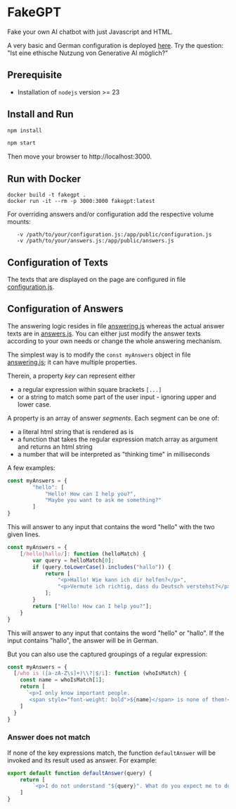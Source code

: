 # FakeGPT

Fake your own AI chatbot with just Javascript and HTML. 

A very basic and German configuration is deployed [here](https://fakegpt.johanneslink.net/).
Try the question: "Ist eine ethische Nutzung von Generative AI möglich?"


## Prerequisite

- Installation of `nodejs` version >= 23

## Install and Run

```bash
npm install
```

```bash
npm start
```

Then move your browser to  http://localhost:3000.

## Run with Docker

```shell
docker build -t fakegpt .
docker run -it --rm -p 3000:3000 fakegpt:latest
```
   
For overriding answers and/or configuration add the respective volume mounts:

```shell
   -v /path/to/your/configuration.js:/app/public/configuration.js
   -v /path/to/your/answers.js:/app/public/answers.js
```

## Configuration of Texts

The texts that are displayed on the page are configured in 
file [configuration.js](./public/configuration.js).


## Configuration of Answers

The answering logic resides in file [answering.js](./public/answering.js)
whereas the actual answer texts are in [answers.js](./public/answers.js). 
You can either just modify the answer texts according to your own needs 
or change the whole answering mechanism.

The simplest way is to modify the `const myAnswers` object in file [answering.js](./public/answering.js);
it can have multiple properties.

Therein, a property _key_ can represent either 
- a regular expression within square brackets `[...]` 
- or a string to match some part of the user input - ignoring upper and lower case.

A property is an array of answer _segments_. Each segment can be one of:
- a literal html string that is rendered as is
- a function that takes the regular expression match array as argument 
  and returns an html string
- a number that will be interpreted as "thinking time" in milliseconds

A few examples:

```javascript
const myAnswers = {
        "hello": [
            "Hello! How can I help you?",
            "Maybe you want to ask me something?"
        ]
}
```

This will answer to any input that contains the word "hello" with the two given lines.

```javascript
const myAnswers = {
    [/hello|hallo/]: function (helloMatch) {
        var query = helloMatch[0];
        if (query.toLowerCase().includes("hallo")) {
            return [
                "<p>Hallo! Wie kann ich dir helfen?</p>",
                "<p>Vermute ich richtig, dass du Deutsch verstehst?</p>"
            ];
        }
        return ["Hello! How can I help you?"];
    }
}
```

This will answer to any input that contains the word "hello" or "hallo". 
If the input contains "hallo", the answer will be in German.

But you can also use the captured groupings of a regular expression:

```javascript
const myAnswers = {
  [/who is ([a-zA-Z\s]+)\\?|$/i]: function (whoIsMatch) {
    const name = whoIsMatch[1];
    return [
      `<p>I only know important people. 
       <span style="font-weight: bold">${name}</span> is none of them!</p>`
    ]
  }
}
```

### Answer does not match

If none of the key expressions match, the function `defaultAnswer` will be invoked
and its result used as answer. For example:

```javascript
export default function defaultAnswer(query) {
    return [
        `<p>I do not understand "${query}". What do you expect me to do?</p>`
    ]
}
```
